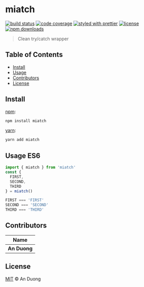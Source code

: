 # miatch

[![build status](https://img.shields.io/travis/com/anduong96/miatch.svg)](https://travis-ci.com/anduong96/miatch)
[![code coverage](https://img.shields.io/codecov/c/github/anduong96/miatch.svg)](https://codecov.io/gh/anduong96/miatch)
[![styled with prettier](https://img.shields.io/badge/styled_with-prettier-ff69b4.svg)](https://github.com/prettier/prettier)
[![license](https://img.shields.io/github/license/anduong96/miatch.svg)](LICENSE)
[![npm downloads](https://img.shields.io/npm/dt/miatch.svg)](https://npm.im/miatch)

> Clean try/catch wrapper


## Table of Contents

* [Install](#install)
* [Usage](#usage)
* [Contributors](#contributors)
* [License](#license)


## Install

[npm][]:

```sh
npm install miatch
```

[yarn][]:

```sh
yarn add miatch
```


## Usage ES6

```js
import { miatch } from 'miatch'
const {
  FIRST,
  SECOND,
  THIRD
} = miatch()

FIRST === 'FIRST'
SECOND === 'SECOND'
THIRD === 'THIRD'
```


## Contributors

| Name         |
| ------------ |
| **An Duong** |


## License

[MIT](LICENSE) © An Duong


##

[npm]: https://www.npmjs.com/

[yarn]: https://yarnpkg.com/
